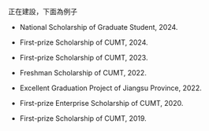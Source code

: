 正在建設，下面為例子
- National Scholarship of Graduate Student, 2024.

- First-prize Scholarship of CUMT, 2024.

- First-prize Scholarship of CUMT, 2023.

- Freshman Scholarship of CUMT, 2022.

- Excellent Graduation Project of Jiangsu Province, 2022.

- First-prize Enterprise Scholarship of CUMT, 2020.

- First-prize Scholarship of CUMT, 2019.
